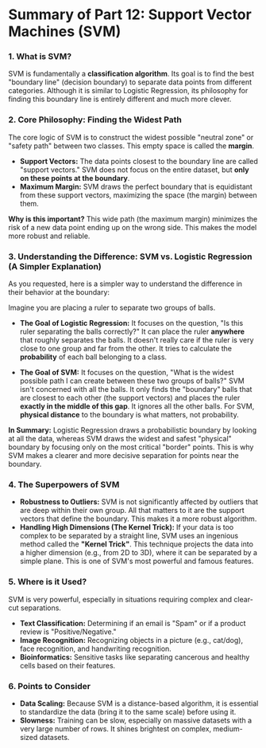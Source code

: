 # Summary of Part 12: Support Vector Machines (SVM)

### 1. What is SVM?

SVM is fundamentally a **classification algorithm**. Its goal is to find the best "boundary line" (decision boundary) to separate data points from different categories. Although it is similar to Logistic Regression, its philosophy for finding this boundary line is entirely different and much more clever.

### 2. Core Philosophy: Finding the Widest Path

The core logic of SVM is to construct the widest possible "neutral zone" or "safety path" between two classes. This empty space is called the **margin**.

* **Support Vectors:** The data points closest to the boundary line are called "support vectors." SVM does not focus on the entire dataset, but **only on these points at the boundary**.
* **Maximum Margin:** SVM draws the perfect boundary that is equidistant from these support vectors, maximizing the space (the margin) between them.

**Why is this important?** This wide path (the maximum margin) minimizes the risk of a new data point ending up on the wrong side. This makes the model more robust and reliable.

### 3. Understanding the Difference: SVM vs. Logistic Regression (A Simpler Explanation)

As you requested, here is a simpler way to understand the difference in their behavior at the boundary:

Imagine you are placing a ruler to separate two groups of balls.

* **The Goal of Logistic Regression:** It focuses on the question, "Is this ruler separating the balls correctly?" It can place the ruler **anywhere** that roughly separates the balls. It doesn't really care if the ruler is very close to one group and far from the other. It tries to calculate the **probability** of each ball belonging to a class.

* **The Goal of SVM:** It focuses on the question, "What is the widest possible path I can create between these two groups of balls?" SVM isn't concerned with all the balls. It only finds the "boundary" balls that are closest to each other (the support vectors) and places the ruler **exactly in the middle of this gap**. It ignores all the other balls. For SVM, **physical distance** to the boundary is what matters, not probability.

**In Summary:** Logistic Regression draws a probabilistic boundary by looking at all the data, whereas SVM draws the widest and safest "physical" boundary by focusing only on the most critical "border" points. This is why SVM makes a clearer and more decisive separation for points near the boundary.

### 4. The Superpowers of SVM

* **Robustness to Outliers:** SVM is not significantly affected by outliers that are deep within their own group. All that matters to it are the support vectors that define the boundary. This makes it a more robust algorithm.
* **Handling High Dimensions (The Kernel Trick):** If your data is too complex to be separated by a straight line, SVM uses an ingenious method called the **"Kernel Trick"**. This technique projects the data into a higher dimension (e.g., from 2D to 3D), where it can be separated by a simple plane. This is one of SVM's most powerful and famous features.

### 5. Where is it Used?

SVM is very powerful, especially in situations requiring complex and clear-cut separations.

* **Text Classification:** Determining if an email is "Spam" or if a product review is "Positive/Negative."
* **Image Recognition:** Recognizing objects in a picture (e.g., cat/dog), face recognition, and handwriting recognition.
* **Bioinformatics:** Sensitive tasks like separating cancerous and healthy cells based on their features.

### 6. Points to Consider

* **Data Scaling:** Because SVM is a distance-based algorithm, it is essential to standardize the data (bring it to the same scale) before using it.
* **Slowness:** Training can be slow, especially on massive datasets with a very large number of rows. It shines brightest on complex, medium-sized datasets.